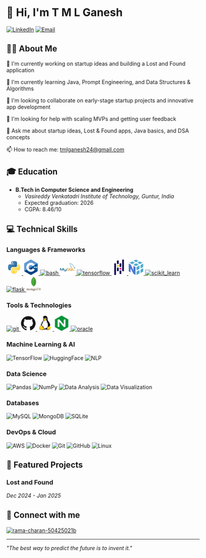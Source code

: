 # 👋 Hi, I'm T M L Ganesh


[![LinkedIn](https://img.shields.io/badge/LinkedIn-Connect-blue?style=for-the-badge&logo=linkedin)](https://www.linkedin.com/in/tmlganesh/)
[![Email](https://img.shields.io/badge/Email-Contact-red?style=for-the-badge&logo=gmail)](mailto:tmlganesh24@gmail.com)

## 👨‍💻 About Me
🚀 I'm currently working on startup ideas and building a Lost and Found application

🌱 I'm currently learning Java, Prompt Engineering, and Data Structures & Algorithms

👯 I'm looking to collaborate on early-stage startup projects and innovative app development

🤔 I'm looking for help with scaling MVPs and getting user feedback

💬 Ask me about startup ideas, Lost & Found apps, Java basics, and DSA concepts

📫 How to reach me: tmlganesh24@gmail.com
  
## 🎓 Education

- **B.Tech in Computer Science and Engineering**
  - *Vasireddy Venkatadri Institute of Technology, Guntur, India*
  - Expected graduation: 2026
  - CGPA: 8.46/10 

## 💻 Technical Skills

### Languages & Frameworks
<p align="left">
  <a href="https://www.python.org" target="_blank" rel="noreferrer"> <img src="https://raw.githubusercontent.com/devicons/devicon/master/icons/python/python-original.svg" alt="python" width="40" height="40"/> 
  <a href="https://isocpp.org/" target="_blank" rel="noreferrer"> <img src="https://raw.githubusercontent.com/devicons/devicon/master/icons/cplusplus/cplusplus-original.svg" alt="cplusplus" width="40" height="40"/> </a>
  <a href="https://www.gnu.org/software/bash/" target="_blank" rel="noreferrer"> <img src="https://www.vectorlogo.zone/logos/gnu_bash/gnu_bash-icon.svg" alt="bash" width="40" height="40"/> </a>
  <a href="https://www.mysql.com/" target="_blank" rel="noreferrer"> <img src="https://raw.githubusercontent.com/devicons/devicon/master/icons/mysql/mysql-original-wordmark.svg" alt="mysql" width="40" height="40"/> </a>
  <a href="https://www.tensorflow.org" target="_blank" rel="noreferrer"> <img src="https://www.vectorlogo.zone/logos/tensorflow/tensorflow-icon.svg" alt="tensorflow" width="40" height="40"/> </a>
  <a href="https://pandas.pydata.org/" target="_blank" rel="noreferrer"> <img src="https://raw.githubusercontent.com/devicons/devicon/master/icons/pandas/pandas-original.svg" alt="pandas" width="40" height="40"/> </a>
  <a href="https://numpy.org/" target="_blank" rel="noreferrer"> <img src="https://raw.githubusercontent.com/devicons/devicon/master/icons/numpy/numpy-original.svg" alt="numpy" width="40" height="40"/> </a>
  <a href="https://scikit-learn.org/" target="_blank" rel="noreferrer"> <img src="https://upload.wikimedia.org/wikipedia/commons/0/05/Scikit_learn_logo_small.svg" alt="scikit_learn" width="40" height="40"/> </a>
  <a href="https://flask.palletsprojects.com/" target="_blank" rel="noreferrer"> <img src="https://www.vectorlogo.zone/logos/pocoo_flask/pocoo_flask-icon.svg" alt="flask" width="40" height="40"/> </a>
  <a href="https://www.mongodb.com/" target="_blank" rel="noreferrer"> <img src="https://raw.githubusercontent.com/devicons/devicon/master/icons/mongodb/mongodb-original-wordmark.svg" alt="mongodb" width="40" height="40"/> </a>
</p>

### Tools & Technologies
<p align="left">
  <a href="https://git-scm.com/" target="_blank" rel="noreferrer"> <img src="https://www.vectorlogo.zone/logos/git-scm/git-scm-icon.svg" alt="git" width="40" height="40"/> </a>
  <a href="https://github.com/" target="_blank" rel="noreferrer"> <img src="https://raw.githubusercontent.com/devicons/devicon/master/icons/github/github-original.svg" alt="github" width="40" height="40"/> </a>
  <a href="https://www.linux.org/" target="_blank" rel="noreferrer"> <img src="https://raw.githubusercontent.com/devicons/devicon/master/icons/linux/linux-original.svg" alt="linux" width="40" height="40"/> </a>
  <a href="https://www.nginx.com" target="_blank" rel="noreferrer"> <img src="https://raw.githubusercontent.com/devicons/devicon/master/icons/nginx/nginx-original.svg" alt="nginx" width="40" height="40"/> </a>
  <a href="https://cloud.oracle.com/" target="_blank" rel="noreferrer"> <img src="https://www.vectorlogo.zone/logos/oracle/oracle-icon.svg" alt="oracle" width="40" height="40"/> </a>
</p>

### Machine Learning & AI

![TensorFlow](https://img.shields.io/badge/TensorFlow-FF6F00?style=flat&logo=tensorflow)
![HuggingFace](https://img.shields.io/badge/HuggingFace-FFD21E?style=flat&logo=huggingface)
![NLP](https://img.shields.io/badge/NLP-Transformers-yellow?style=flat)

### Data Science

![Pandas](https://img.shields.io/badge/Pandas-150458?style=flat&logo=pandas)
![NumPy](https://img.shields.io/badge/NumPy-013243?style=flat&logo=numpy)
![Data Analysis](https://img.shields.io/badge/Data-Analysis-blue?style=flat)
![Data Visualization](https://img.shields.io/badge/Data-Visualization-ff69b4?style=flat)

### Databases

![MySQL](https://img.shields.io/badge/MySQL-4479A1?style=flat&logo=mysql)
![MongoDB](https://img.shields.io/badge/MongoDB-47A248?style=flat&logo=mongodb)
![SQLite](https://img.shields.io/badge/SQLite-07405E?style=flat&logo=sqlite)

### DevOps & Cloud

![AWS](https://img.shields.io/badge/AWS-232F3E?style=flat&logo=amazonaws)
![Docker](https://img.shields.io/badge/Docker-2496ED?style=flat&logo=docker)
![Git](https://img.shields.io/badge/Git-F05032?style=flat&logo=git)
![GitHub](https://img.shields.io/badge/GitHub-181717?style=flat&logo=github)
![Linux](https://img.shields.io/badge/Linux-FCC624?style=flat&logo=linux&logoColor=black)

## 🚀 Featured Projects

### Lost and Found
*Dec 2024 - Jan 2025*


## 🔗 Connect with me

<p align="left">
<a href="https://linkedin.com/in/tmlganesh" target="blank"><img align="center" src="https://raw.githubusercontent.com/rahuldkjain/github-profile-readme-generator/master/src/images/icons/Social/linked-in-alt.svg" alt="rama-charan-50425021b" height="30" width="40" /></a>
<lt="tmlganesh24" height="30" width="40" /></a>
</p>

---

*"The best way to predict the future is to invent it."*
